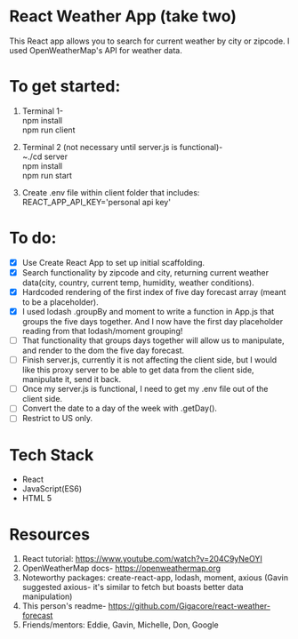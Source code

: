 # React Weather App (take two)

This React app allows you to search for current weather by city or zipcode. I used OpenWeatherMap's API for weather data.

# To get started:

1. Terminal 1-  
   npm install  
   npm run client

2. Terminal 2 (not necessary until server.js is functional)-  
   ~./cd server  
   npm install  
   npm run start

3. Create .env file within client folder that includes:  
   REACT_APP_API_KEY='personal api key'

# To do:

- [x] Use Create React App to set up initial scaffolding.
- [x] Search functionality by zipcode and city, returning current weather data(city, country, current temp, humidity, weather conditions).
- [x] Hardcoded rendering of the first index of five day forecast array (meant to be a placeholder).
- [x] I used lodash .groupBy and moment to write a function in App.js that groups the five days together. And I now have the first day placeholder reading from that lodash/moment grouping!
- [ ] That functionality that groups days together will allow us to manipulate, and render to the dom the five day forecast.
- [ ] Finish server.js, currently it is not affecting the client side, but I would like this proxy server to be able to get data from the client side, manipulate it, send it back.
- [ ] Once my server.js is functional, I need to get my .env file out of the client side.
- [ ] Convert the date to a day of the week with .getDay().
- [ ] Restrict to US only.

# Tech Stack

- React
- JavaScript(ES6)
- HTML 5

# Resources

1. React tutorial: https://www.youtube.com/watch?v=204C9yNeOYI
2. OpenWeatherMap docs- https://openweathermap.org
3. Noteworthy packages: create-react-app, lodash, moment, axious (Gavin suggested axious- it's similar to fetch but boasts better data manipulation)
4. This person's readme- https://github.com/Gigacore/react-weather-forecast
5. Friends/mentors: Eddie, Gavin, Michelle, Don, Google
